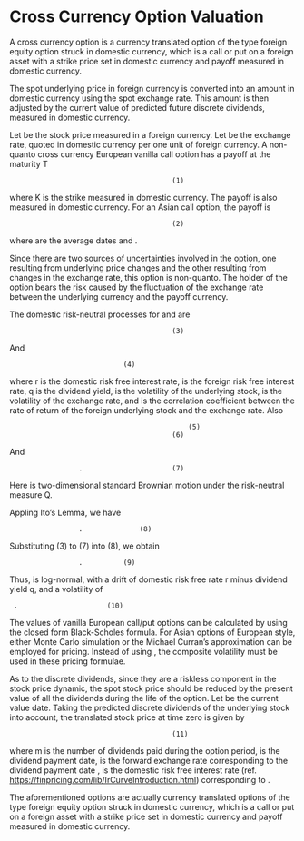 # Cross Currency Option Valuation

A cross currency option is a currency translated option of the type foreign equity option struck in domestic currency, which is a call or put on a foreign asset with a strike price set in domestic currency and payoff measured in domestic currency.

The spot underlying price in foreign currency is converted into an amount in domestic currency using the spot exchange rate.  This amount is then adjusted by the current value of predicted future discrete dividends, measured in domestic currency.

Let   be the stock price measured in a foreign currency.  Let   be the exchange rate, quoted in domestic currency per one unit of foreign currency.  A non-quanto cross currency European vanilla call option has a payoff at the maturity T

					 						(1)

where K is the strike measured in domestic currency.  The payoff is also measured in domestic currency.  For an Asian call option, the payoff is

					 						(2)

where   are the average dates and  .

Since there are two sources of uncertainties involved in the option, one resulting from underlying price changes and the other resulting from changes in the exchange rate, this option is non-quanto.  The holder of the option bears the risk caused by the fluctuation of the exchange rate between the underlying currency and the payoff currency.  

The domestic risk-neutral processes for   and   are

					 						(3)		

And

					 			(4)

where r is the domestic risk free interest rate,   is the foreign risk free interest rate, q is the dividend yield,   is the volatility of the underlying stock,   is the volatility of the exchange rate, and   is the correlation coefficient between the rate of return of the foreign underlying stock and the exchange rate.  Also

					 							(5)
					 						(6)

And

					 .						(7)

Here   is two-dimensional standard Brownian motion under the risk-neutral measure Q.  

Appling Ito’s Lemma, we have

					 .				(8) 

Substituting (3) to (7) into (8), we obtain

					 .			(9)

Thus,   is log-normal, with a drift of domestic risk free rate r minus dividend yield q, and a volatility of

	 .						(10)

The values of vanilla European call/put options can be calculated by using the closed form Black-Scholes formula.  For Asian options of European style, either Monte Carlo simulation or the Michael Curran’s approximation can be employed for pricing.  Instead of using  , the composite volatility   must be used in these pricing formulae.

As to the discrete dividends, since they are a riskless component in the stock price dynamic, the spot stock price should be reduced by the present value of all the dividends during the life of the option.  Let   be the current value date.   Taking the predicted discrete dividends of the underlying stock into account, the translated stock price at time zero is given by

					  						(11)

where m is the number of dividends paid during the option period,   is the dividend payment date,   is the forward exchange rate corresponding to the dividend payment date  ,   is the domestic risk free interest rate (ref. https://finpricing.com/lib/IrCurveIntroduction.html) corresponding to .

The aforementioned options are actually currency translated options of the type foreign equity option struck in domestic currency, which is a call or put on a foreign asset with a strike price set in domestic currency and payoff measured in domestic currency.

